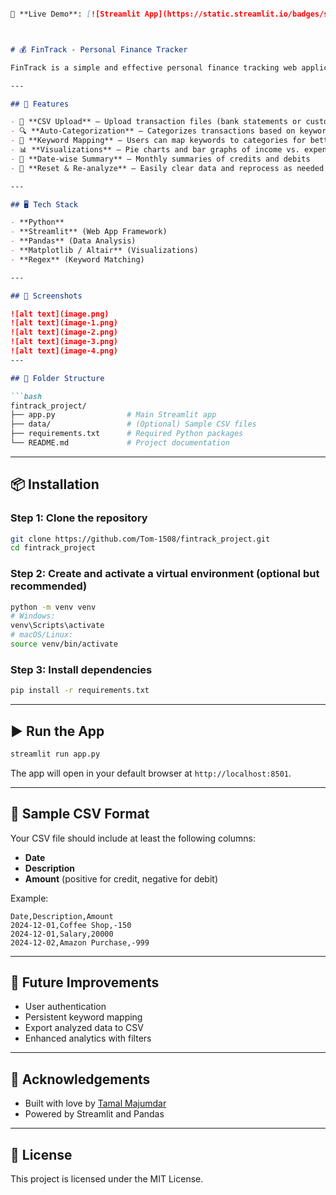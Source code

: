 ```markdown

🔗 **Live Demo**: [![Streamlit App](https://static.streamlit.io/badges/streamlit_badge_black_white.svg)](https://fintrackproject-77ustmp2brihre5gzgpxsr.streamlit.app/)



# 💰 FinTrack - Personal Finance Tracker

FinTrack is a simple and effective personal finance tracking web application built using **Python** and **Streamlit**. It allows users to upload transaction data via CSV files, automatically categorize expenses, analyze income/expenses, and visualize financial summaries with clean, interactive graphs.

---

## 🚀 Features

- 📂 **CSV Upload** – Upload transaction files (bank statements or custom format)
- 🔍 **Auto-Categorization** – Categorizes transactions based on keywords
- 🧠 **Keyword Mapping** – Users can map keywords to categories for better accuracy
- 📊 **Visualizations** – Pie charts and bar graphs of income vs. expenses
- 📅 **Date-wise Summary** – Monthly summaries of credits and debits
- 🔄 **Reset & Re-analyze** – Easily clear data and reprocess as needed

---

## 🖥️ Tech Stack

- **Python**
- **Streamlit** (Web App Framework)
- **Pandas** (Data Analysis)
- **Matplotlib / Altair** (Visualizations)
- **Regex** (Keyword Matching)

---

## 📸 Screenshots

![alt text](image.png)
![alt text](image-1.png)
![alt text](image-2.png)
![alt text](image-3.png)
![alt text](image-4.png)
---

## 📁 Folder Structure

```bash
fintrack_project/
├── app.py                # Main Streamlit app
├── data/                 # (Optional) Sample CSV files
├── requirements.txt      # Required Python packages
└── README.md             # Project documentation
```

---

## 📦 Installation

### Step 1: Clone the repository
```bash
git clone https://github.com/Tom-1508/fintrack_project.git
cd fintrack_project
```

### Step 2: Create and activate a virtual environment (optional but recommended)
```bash
python -m venv venv
# Windows:
venv\Scripts\activate
# macOS/Linux:
source venv/bin/activate
```

### Step 3: Install dependencies
```bash
pip install -r requirements.txt
```

---

## ▶️ Run the App

```bash
streamlit run app.py
```

The app will open in your default browser at `http://localhost:8501`.

---

## 🧪 Sample CSV Format

Your CSV file should include at least the following columns:

- **Date**
- **Description**
- **Amount** (positive for credit, negative for debit)

Example:
```csv
Date,Description,Amount
2024-12-01,Coffee Shop,-150
2024-12-01,Salary,20000
2024-12-02,Amazon Purchase,-999
```

---

## 🧠 Future Improvements

- User authentication
- Persistent keyword mapping
- Export analyzed data to CSV
- Enhanced analytics with filters

---

## 🙌 Acknowledgements

- Built with love by [Tamal Majumdar](https://github.com/Tom-1508)
- Powered by Streamlit and Pandas

---

## 📃 License

This project is licensed under the MIT License.

```
